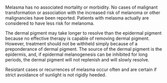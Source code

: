 Melasma has no associated mortality or morbidity. No cases of malignant transformation or association with the increased risk of melanoma or other malignancies have been reported. Patients with melasma actually are considered to have less risk for melanoma.

The dermal pigment may take longer to resolve than the epidermal pigment because no effective therapy is capable of removing dermal pigment. However, treatment should not be withheld simply because of a preponderance of dermal pigment. The source of the dermal pigment is the epidermis, and, if epidermal melanogenesis can be inhibited for long periods, the dermal pigment will not replenish and will slowly resolve.

Resistant cases or recurrences of melasma occur often and are certain if strict avoidance of sunlight is not rigidly heeded.